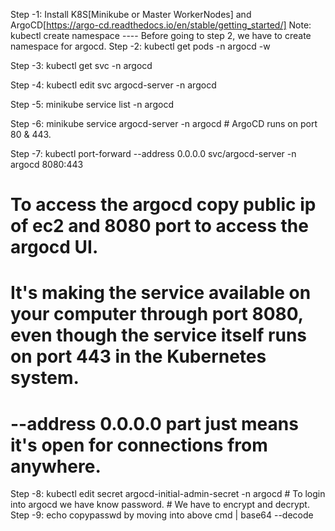 Step -1: Install K8S[Minikube or Master WorkerNodes] and ArgoCD[https://argo-cd.readthedocs.io/en/stable/getting_started/]
Note: kubectl create namespace ---- Before going to step 2, we have to create namespace for argocd.
Step -2: kubectl get pods -n argocd -w

Step -3: kubectl get svc -n argocd

Step -4: kubectl edit svc argocd-server -n argocd

Step -5: minikube service list -n argocd

Step -6: minikube service argocd-server -n argocd  # ArgoCD runs on port 80 & 443.

Step -7: kubectl port-forward --address 0.0.0.0 svc/argocd-server -n argocd 8080:443   

# To access the argocd copy public ip of ec2 and 8080 port to access the argocd UI.
# It's making the service available on your computer through port 8080, even though the service itself runs on port 443 in the Kubernetes system.
# --address 0.0.0.0 part just means it's open for connections from anywhere.

Step -8: kubectl edit secret argocd-initial-admin-secret -n argocd    # To login into argocd we have know password.
                                                                      # We have to encrypt and decrypt.
Step -9: echo copypasswd by moving into above cmd | base64 --decode
